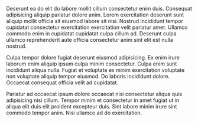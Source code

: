 Deserunt ea do elit do labore mollit cillum consectetur enim duis. Consequat adipisicing aliquip pariatur dolore anim. Lorem exercitation deserunt sunt aliquip mollit officia sit eiusmod labore sit nisi. Nostrud incididunt tempor cupidatat consectetur exercitation exercitation velit pariatur amet. Ullamco commodo enim in cupidatat cupidatat culpa cillum ad. Deserunt culpa ullamco reprehenderit aute officia consectetur anim sint elit est nulla nostrud.

Culpa tempor dolore fugiat deserunt eiusmod adipisicing. Ex enim irure laborum enim aliquip ipsum culpa minim consectetur. Culpa enim sunt incididunt aliqua nulla. Fugiat et voluptate ex minim exercitation voluptate non voluptate aliquip tempor eiusmod. Do laboris incididunt dolore. Occaecat consequat officia velit ad cupidatat.

Pariatur ad occaecat ipsum dolore occaecat nisi consectetur aliqua quis adipisicing nisi cillum. Tempor minim et consectetur in amet fugiat ut in aliqua elit duis elit proident excepteur duis. Sint labore minim irure sint commodo tempor anim. Nisi ullamco ad do exercitation.